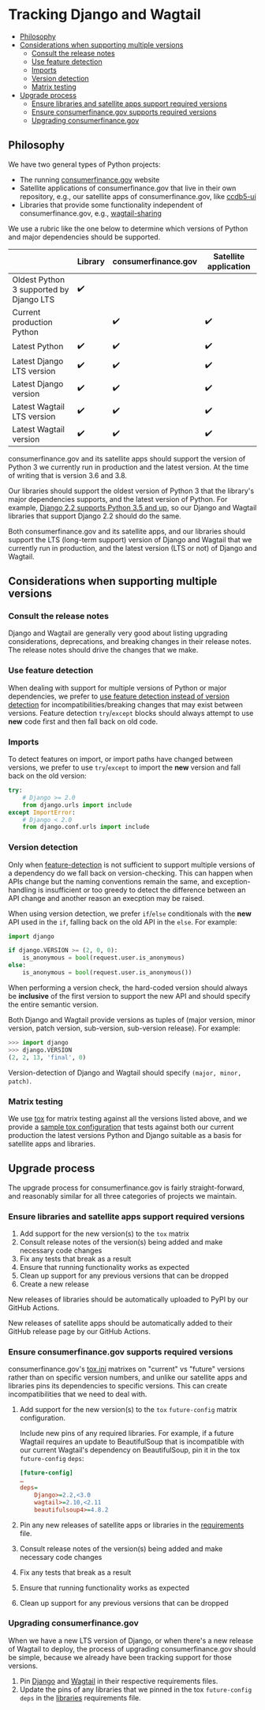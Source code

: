 # Tracking Django and Wagtail

- [Philosophy](#philosophy)
- [Considerations when supporting multiple versions](#considerations-when-supporting-multiple-versions)
  - [Consult the release notes](#consult-the-release-notes)
  - [Use feature detection](#use-feature-detection)
  - [Imports](#imports)
  - [Version detection](#version-detection)
  - [Matrix testing](#matrix-testing)
- [Upgrade process](#upgrade-process)
  - [Ensure libraries and satellite apps support required versions](#ensure-libraries-and-satellite-apps-support-required-versions)
  - [Ensure consumerfinance.gov supports required versions](#ensure-consumerfinancegov-supports-required-versions)
  - [Upgrading consumerfinance.gov](#upgrading-consumerfinancegov)

## Philosophy

We have two general types of Python projects:

- The running [consumerfinance.gov](https://github.com/cfpb/cfgov-refresh) website
- Satellite applications of consumerfinance.gov that live in their own repository, e.g., our satellite apps of consumerfinance.gov, like [ccdb5-ui](https://github.com/cfpb/ccdb5-ui)
- Libraries that provide some functionality independent of consumerfinance.gov, e.g., [wagtail-sharing](https://github.com/cfpb/wagtail-sharing)

We use a rubric like the one below to determine which versions of Python and major dependencies should be supported. 

|| Library | consumerfinance.gov | Satellite application |
|--|--|--|--|
|Oldest Python 3 supported by Django LTS | ✔️| | |
|Current production Python |  | ✔️ | ✔️|
|Latest Python | ✔️ | ✔️ | ✔️|
|Latest Django LTS version | ✔️ | ✔️ | ✔️|
|Latest Django version |  ✔️ | ✔️ | ✔️|
|Latest Wagtail LTS version | ✔️ | ✔️ | ✔️|
|Latest Wagtail version |  ✔️ | ✔️ | ✔️|

consumerfinance.gov and its satellite apps should support the version of Python 3 we currently run in production and the latest version. At the time of writing that is version 3.6 and 3.8.

Our libraries should support the oldest version of Python 3 that the library's major dependencies supports, and the latest version of Python. For example, [Django 2.2 supports Python 3.5 and up](https://docs.djangoproject.com/en/2.2/releases/2.2/#python-compatibility), so our Django and Wagtail libraries that support Django 2.2 should do the same.

Both consumerfinance.gov and its satellite apps, and our libraries should support the LTS (long-term support) version of Django and Wagtail that we currently run in production, and the latest version (LTS or not) of Django and Wagtail. 

## Considerations when supporting multiple versions

### Consult the release notes

Django and Wagtail are generally very good about listing upgrading considerations, deprecations, and breaking changes in their release notes. The release notes should drive the changes that we make.

### Use feature detection

When dealing with support for multiple versions of Python or major dependencies, we prefer to [use feature detection instead of version detection](https://docs.python.org/3/howto/pyporting.html#use-feature-detection-instead-of-version-detection) for incompatibilities/breaking changes that may exist between versions. Feature detection `try`/`except` blocks should always attempt to use **new** code first and then fall back on old code.

### Imports

To detect features on import, or import paths have changed between versions, we prefer to use `try`/`except` to import the **new** version and fall back on the old version:

```python
try:
    # Django >= 2.0
    from django.urls import include
except ImportError:
    # Django < 2.0
    from django.conf.urls import include
```

### Version detection

Only when [feature-detection](https://docs.python.org/3/howto/pyporting.html#use-feature-detection-instead-of-version-detection) is not sufficient to support multiple versions of a dependency do we fall back on version-checking. This can happen when APIs change but the naming conventions remain the same, and exception-handling is insufficient or too greedy to detect the difference between an API change and another reason an execption may be raised.

When using version detection, we prefer `if`/`else` conditionals with the **new** API used in the `if`, falling back on the old API in the `else`. For example:

```python
import django

if django.VERSION >= (2, 0, 0):
    is_anonymous = bool(request.user.is_anonymous)
else:
    is_anonymous = bool(request.user.is_anonymous())
```

When performing a version check, the hard-coded version should always be **inclusive** of the first version to support the new API and should specify the entire semantic version. 

Both Django and Wagtail provide versions as tuples of (major version, minor version, patch version, sub-version, sub-version release). For example:

```python
>>> import django
>>> django.VERSION
(2, 2, 13, 'final', 0)
```

Version-detection of Django and Wagtail should specify `(major, minor, patch)`.

### Matrix testing

We use [tox](https://tox.readthedocs.io/en/latest/) for matrix testing against all the versions listed above, and we provide a [sample tox configuration](../tox.ini) that tests against both our current production the latest versions Python and Django suitable as a basis for satellite apps and libraries.

## Upgrade process

The upgrade process for consumerfinance.gov is fairly straight-forward, and reasonably similar for all three categories of projects we maintain.

### Ensure libraries and satellite apps support required versions

1. Add support for the new version(s) to the `tox` matrix
2. Consult release notes of the version(s) being added and make necessary code changes 
3. Fix any tests that break as a result
4. Ensure that running functionality works as expected
5. Clean up support for any previous versions that can be dropped
6. Create a new release 

New releases of libraries should be automatically uploaded to PyPI by our GitHub Actions.

New releases of satellite apps should be automatically added to their GitHub release page by our GitHub Actions.

### Ensure consumerfinance.gov supports required versions

consumerfinance.gov's [tox.ini](https://github.com/cfpb/cfgov-refresh/blob/master/tox.ini) matrixes on "current" vs "future" versions rather than on specific version numbers, and unlike our satellite apps and libraries pins its dependencies to specific versions. This can create incompatibilities that we need to deal with.
 
1. Add support for the new version(s) to the `tox` `future-config` matrix configuration. 

   Include new pins of any required libraries. For example, if a future Wagtail requires an update to BeautifulSoup that is incompatible with our current Wagtail's dependency on BeautifulSoup, pin it in the tox `future-config` `deps`:

   ```ini
   [future-config]
   …
   deps=
       Django>=2.2,<3.0
       wagtail>=2.10,<2.11
       beautifulsoup4>=4.8.2
   ```

2. Pin any new releases of satellite apps or libraries in the [requirements](https://github.com/cfpb/cfgov-refresh/blob/master/requirements/libraries.txt) file.
3. Consult release notes of the version(s) being added and make necessary code changes 
4. Fix any tests that break as a result
5. Ensure that running functionality works as expected
6. Clean up support for any previous versions that can be dropped

### Upgrading consumerfinance.gov

When we have a new LTS version of Django, or when there's a new release of Wagtail to deploy, the process of upgrading consumerfinance.gov should be simple, because we already have been tracking support for those versions.

1. Pin [Django](https://github.com/cfpb/cfgov-refresh/blob/master/requirements/django.txt) and [Wagtail](https://github.com/cfpb/cfgov-refresh/blob/master/requirements/wagtail.txt) in their respective requirements files.
2. Update the pins of any libraries that we pinned in the tox `future-config` `deps` in the [libraries](https://github.com/cfpb/cfgov-refresh/blob/master/requirements/libraries.txt) requirements file.
